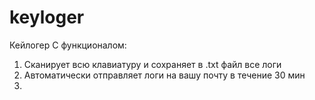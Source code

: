 # keyloger
Кейлогер
С функционалом:

1. Сканирует всю клавиатуру и сохраняет в .txt файл все логи
2. Автоматически отправляет логи на вашу почту в течение 30 мин
3. 
